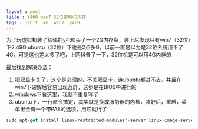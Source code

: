 ```yaml
---
layout : post 
title : Y460 win7 32位使用4G内存
tags : 32bit  4G  win7  y460
---
```


为了玩虚拟机装了给偶的y460买了一个2G内存条，装上后发现只有win7（32位）下2.49G,ubuntu（32位）下也是2点多G，以前一直是以为是32位系统用不了4G，可是这也差太多了吧，上网科普了一下，32位机是可以用4G内存的

最后找到解决办法：

1. 把双显卡关了，这个是必须的，不关双显卡，连ubuntu都进不去，并且在win7下破解后容易出现蓝屏，这步是在BIOS中进行的
2. windows下看<a title="新浪科技~不会有毒滴" href="http://tech.sina.com.cn/h/2010-01-21/05401223748.shtml" target="_blank">这里</a>，我就不重复写了
3. ubuntu下，一行命令搞定，其实就是换成服务器的内核，装好后，重启，菜单里会有一个带PAE的选项，用它就行了
```javascript
sudo apt-get install linux-restricted-modules*-server linux-image-server linux-headers-server linux-server
```
